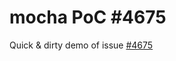 # mocha PoC \#4675

Quick &amp; dirty demo of issue [\#4675](https://github.com/mochajs/mocha/issues/4675)
